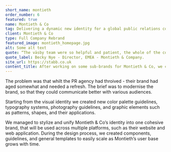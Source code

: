 ```yaml
---
short_name: montieth
order_number: 6
featured: true
name: Montieth & Co
tag: Delivering a dynamic new identity for a global public relations company
client: Montieth & Co
type: Full Company Rebrand
featured_image: montieth_homepage.jpg
alt: Some alt text
quote: “The väsby team were so helpful and patient, the whole of the company loved the end result”
quote_label: Becky Nye - Director, EMEA - Montieth & Company.
site_url: https://stabb.co.uk
content_title: After working on some sub-brands for Montieth & Co, we connected on revamping their full brand offering.
---
```

<p class="mb-4">The problem was that whilt the PR agency had throived - their brand had aged somewhat and needed a refresh. The brief was to modernise the brand, so that they could communicate better with various audiences.</p>
<p class="mb-4">Starting from the visual identity we created new color palette guidelines, typography systems, photography guidelines, and graphic elements such as patterns, shapes, and their applications.</p>
<p>We managed to stylize and unify Montieth & Co’s identity into one cohesive brand, that will be used across multiple platforms, such as their website and web application. During the design process, we created components, guidelines, and general templates to easily scale as Montieth’s user base grows with time.</p>